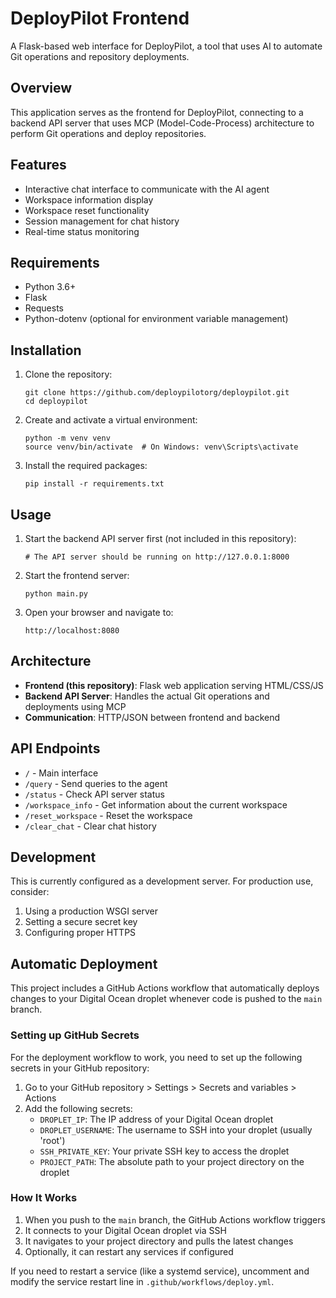 # DeployPilot Frontend

A Flask-based web interface for DeployPilot, a tool that uses AI to automate Git operations and repository deployments.

## Overview

This application serves as the frontend for DeployPilot, connecting to a backend API server that uses MCP (Model-Code-Process) architecture to perform Git operations and deploy repositories.

## Features

- Interactive chat interface to communicate with the AI agent
- Workspace information display
- Workspace reset functionality
- Session management for chat history
- Real-time status monitoring

## Requirements

- Python 3.6+
- Flask
- Requests
- Python-dotenv (optional for environment variable management)

## Installation

1. Clone the repository:
   ```
   git clone https://github.com/deploypilotorg/deploypilot.git
   cd deploypilot
   ```

2. Create and activate a virtual environment:
   ```
   python -m venv venv
   source venv/bin/activate  # On Windows: venv\Scripts\activate
   ```

3. Install the required packages:
   ```
   pip install -r requirements.txt
   ```

## Usage

1. Start the backend API server first (not included in this repository):
   ```
   # The API server should be running on http://127.0.0.1:8000
   ```

2. Start the frontend server:
   ```
   python main.py
   ```

3. Open your browser and navigate to:
   ```
   http://localhost:8080
   ```

## Architecture

- **Frontend (this repository)**: Flask web application serving HTML/CSS/JS
- **Backend API Server**: Handles the actual Git operations and deployments using MCP
- **Communication**: HTTP/JSON between frontend and backend

## API Endpoints

- `/` - Main interface
- `/query` - Send queries to the agent
- `/status` - Check API server status
- `/workspace_info` - Get information about the current workspace
- `/reset_workspace` - Reset the workspace
- `/clear_chat` - Clear chat history

## Development

This is currently configured as a development server. For production use, consider:

1. Using a production WSGI server
2. Setting a secure secret key
3. Configuring proper HTTPS

## Automatic Deployment

This project includes a GitHub Actions workflow that automatically deploys changes to your Digital Ocean droplet whenever code is pushed to the `main` branch.

### Setting up GitHub Secrets

For the deployment workflow to work, you need to set up the following secrets in your GitHub repository:

1. Go to your GitHub repository > Settings > Secrets and variables > Actions
2. Add the following secrets:
   - `DROPLET_IP`: The IP address of your Digital Ocean droplet
   - `DROPLET_USERNAME`: The username to SSH into your droplet (usually 'root')
   - `SSH_PRIVATE_KEY`: Your private SSH key to access the droplet
   - `PROJECT_PATH`: The absolute path to your project directory on the droplet

### How It Works

1. When you push to the `main` branch, the GitHub Actions workflow triggers
2. It connects to your Digital Ocean droplet via SSH
3. It navigates to your project directory and pulls the latest changes
4. Optionally, it can restart any services if configured

If you need to restart a service (like a systemd service), uncomment and modify the service restart line in `.github/workflows/deploy.yml`.

